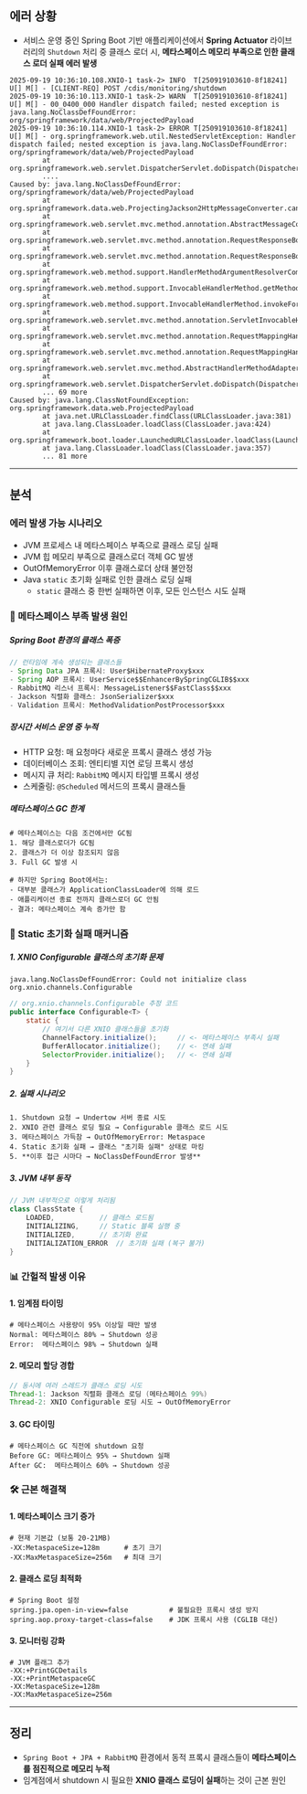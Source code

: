 ## 에러 상황
- 서비스 운영 중인 Spring Boot 기반 애플리케이션에서 **Spring Actuator** 라이브러리의 `Shutdown` 처리 중 클래스 로더 시, **메타스페이스 메모리 부족으로 인한 클래스 로더 실패 에러 발생**

```log
2025-09-19 10:36:10.108.XNIO-1 task-2> INFO  T[250919103610-8f18241] U[] M[] - [CLIENT-REQ] POST /cdis/monitoring/shutdown
2025-09-19 10:36:10.113.XNIO-1 task-2> WARN  T[250919103610-8f18241] U[] M[] - 00_0400_000 Handler dispatch failed; nested exception is java.lang.NoClassDefFoundError: org/springframework/data/web/ProjectedPayload
2025-09-19 10:36:10.114.XNIO-1 task-2> ERROR T[250919103610-8f18241] U[] M[] - org.springframework.web.util.NestedServletException: Handler dispatch failed; nested exception is java.lang.NoClassDefFoundError: org/springframework/data/web/ProjectedPayload
        at org.springframework.web.servlet.DispatcherServlet.doDispatch(DispatcherServlet.java:1082)
		....
Caused by: java.lang.NoClassDefFoundError: org/springframework/data/web/ProjectedPayload
        at org.springframework.data.web.ProjectingJackson2HttpMessageConverter.canRead(ProjectingJackson2HttpMessageConverter.java:131)
        at org.springframework.web.servlet.mvc.method.annotation.AbstractMessageConverterMethodArgumentResolver.readWithMessageConverters(AbstractMessageConverterMethodArgumentResolver.java:180)
        at org.springframework.web.servlet.mvc.method.annotation.RequestResponseBodyMethodProcessor.readWithMessageConverters(RequestResponseBodyMethodProcessor.java:160)
        at org.springframework.web.servlet.mvc.method.annotation.RequestResponseBodyMethodProcessor.resolveArgument(RequestResponseBodyMethodProcessor.java:133)
        at org.springframework.web.method.support.HandlerMethodArgumentResolverComposite.resolveArgument(HandlerMethodArgumentResolverComposite.java:122)
        at org.springframework.web.method.support.InvocableHandlerMethod.getMethodArgumentValues(InvocableHandlerMethod.java:179)
        at org.springframework.web.method.support.InvocableHandlerMethod.invokeForRequest(InvocableHandlerMethod.java:146)
        at org.springframework.web.servlet.mvc.method.annotation.ServletInvocableHandlerMethod.invokeAndHandle(ServletInvocableHandlerMethod.java:117)
        at org.springframework.web.servlet.mvc.method.annotation.RequestMappingHandlerAdapter.invokeHandlerMethod(RequestMappingHandlerAdapter.java:895)
        at org.springframework.web.servlet.mvc.method.annotation.RequestMappingHandlerAdapter.handleInternal(RequestMappingHandlerAdapter.java:808)
        at org.springframework.web.servlet.mvc.method.AbstractHandlerMethodAdapter.handle(AbstractHandlerMethodAdapter.java:87)
        at org.springframework.web.servlet.DispatcherServlet.doDispatch(DispatcherServlet.java:1067)
        ... 69 more
Caused by: java.lang.ClassNotFoundException: org.springframework.data.web.ProjectedPayload
        at java.net.URLClassLoader.findClass(URLClassLoader.java:381)
        at java.lang.ClassLoader.loadClass(ClassLoader.java:424)
        at org.springframework.boot.loader.LaunchedURLClassLoader.loadClass(LaunchedURLClassLoader.java:151)
        at java.lang.ClassLoader.loadClass(ClassLoader.java:357)
        ... 81 more
```

---

## 분석

### 에러 발생 가능 시나리오
- JVM 프로세스 내 메타스페이스 부족으로 클래스 로딩 실패
- JVM 힙 메모리 부족으로 클래스로더 객체 GC 발생
- OutOfMemoryError 이후 클래스로더 상태 불안정
- Java `static` 초기화 실패로 인한 클래스 로딩 실패
	- `static` 클래스 중 한번 실패하면 이후, 모든 인스턴스 시도 실패

### 🎯 메타스페이스 부족 발생 원인
##### Spring Boot 환경의 클래스 폭증
```java
// 런타임에 계속 생성되는 클래스들
- Spring Data JPA 프록시: User$HibernateProxy$xxx
- Spring AOP 프록시: UserService$$EnhancerBySpringCGLIB$$xxx  
- RabbitMQ 리스너 프록시: MessageListener$$FastClass$$xxx
- Jackson 직렬화 클래스: JsonSerializer$xxx
- Validation 프록시: MethodValidationPostProcessor$xxx
```

##### 장시간 서비스 운영 중 누적
- HTTP 요청: 매 요청마다 새로운 프록시 클래스 생성 가능
- 데이터베이스 조회: 엔티티별 지연 로딩 프록시 생성
- 메시지 큐 처리: `RabbitMQ` 메시지 타입별 프록시 생성
- 스케줄링: `@Scheduled` 메서드의 프록시 클래스들
##### 메타스페이스 GC 한계
```shell
# 메타스페이스는 다음 조건에서만 GC됨
1. 해당 클래스로더가 GC됨
2. 클래스가 더 이상 참조되지 않음
3. Full GC 발생 시

# 하지만 Spring Boot에서는:
- 대부분 클래스가 ApplicationClassLoader에 의해 로드
- 애플리케이션 종료 전까지 클래스로더 GC 안됨
- 결과: 메타스페이스 계속 증가만 함
```

### 🎯 Static 초기화 실패 매커니즘

##### 1. XNIO Configurable 클래스의 초기화 문제
```log
java.lang.NoClassDefFoundError: Could not initialize class org.xnio.channels.Configurable
```

```java
// org.xnio.channels.Configurable 추정 코드
public interface Configurable<T> {
    static {
        // 여기서 다른 XNIO 클래스들을 초기화
        ChannelFactory.initialize();     // <- 메타스페이스 부족시 실패
        BufferAllocator.initialize();    // <- 연쇄 실패
        SelectorProvider.initialize();   // <- 연쇄 실패
    }
}
```

##### 2. 실패 시나리오
```text
1. Shutdown 요청 → Undertow 서버 종료 시도
2. XNIO 관련 클래스 로딩 필요 → Configurable 클래스 로드 시도  
3. 메타스페이스 가득참 → OutOfMemoryError: Metaspace
4. Static 초기화 실패 → 클래스 "초기화 실패" 상태로 마킹
5. **이후 접근 시마다 → NoClassDefFoundError 발생**
```

##### 3. JVM 내부 동작
```java
// JVM 내부적으로 이렇게 처리됨
class ClassState {
    LOADED,           // 클래스 로드됨
    INITIALIZING,     // Static 블록 실행 중
    INITIALIZED,      // 초기화 완료
    INITIALIZATION_ERROR  // 초기화 실패 (복구 불가)
}
```

### 📊 간헐적 발생 이유
#### 1. 임계점 타이밍
```shell
# 메타스페이스 사용량이 95% 이상일 때만 발생
Normal: 메타스페이스 80% → Shutdown 성공
Error:  메타스페이스 98% → Shutdown 실패
```

#### 2. 메모리 할당 경합
```java
// 동시에 여러 스레드가 클래스 로딩 시도
Thread-1: Jackson 직렬화 클래스 로딩 (메타스페이스 99%)
Thread-2: XNIO Configurable 로딩 시도 → OutOfMemoryError
```
#### 3. GC 타이밍
```shell
# 메타스페이스 GC 직전에 shutdown 요청
Before GC: 메타스페이스 95% → Shutdown 실패  
After GC:  메타스페이스 60% → Shutdown 성공
```

### 🛠️ 근본 해결책

#### 1. 메타스페이스 크기 증가
```shell
# 현재 기본값 (보통 20-21MB)
-XX:MetaspaceSize=128m      # 초기 크기
-XX:MaxMetaspaceSize=256m   # 최대 크기
```

#### 2. 클래스 로딩 최적화
```properties
# Spring Boot 설정
spring.jpa.open-in-view=false          # 불필요한 프록시 생성 방지
spring.aop.proxy-target-class=false    # JDK 프록시 사용 (CGLIB 대신)
```

#### 3. 모니터링 강화
```shell
# JVM 플래그 추가
-XX:+PrintGCDetails
-XX:+PrintMetaspaceGC  
-XX:MetaspaceSize=128m
-XX:MaxMetaspaceSize=256m
```

---

## 정리
- `Spring Boot + JPA + RabbitMQ` 환경에서 동적 프록시 클래스들이 **메타스페이스를 점진적으로 메모리 누적**
- 임계점에서 shutdown 시 필요한 **XNIO 클래스 로딩이 실패**하는 것이 근본 원인